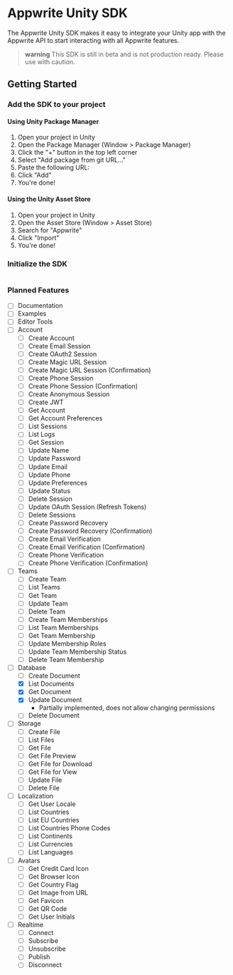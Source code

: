 ﻿# Appwrite Unity SDK

The Appwrite Unity SDK makes it easy to integrate your Unity app with the Appwrite API to start interacting with all
Appwrite features.

> **warning**
> This SDK is still in beta and is not production ready. Please use with caution.

## Getting Started

### Add the SDK to your project

#### Using Unity Package Manager

1. Open your project in Unity
2. Open the Package Manager (Window > Package Manager)
3. Click the "+" button in the top left corner
4. Select "Add package from git URL..."
5. Paste the following URL:
6. Click "Add"
7. You're done!

#### Using the Unity Asset Store

1. Open your project in Unity
2. Open the Asset Store (Window > Asset Store)
3. Search for "Appwrite"
4. Click "Import"
5. You're done!

### Initialize the SDK

```csharp
```

### Planned Features

- [ ] Documentation
- [ ] Examples
- [ ] Editor Tools
- [ ] Account
  - [ ] Create Account
  - [ ] Create Email Session
  - [ ] Create OAuth2 Session
  - [ ] Create Magic URL Session
  - [ ] Create Magic URL Session (Confirmation)
  - [ ] Create Phone Session
  - [ ] Create Phone Session (Confirmation)
  - [ ] Create Anonymous Session
  - [ ] Create JWT
  - [ ] Get Account
  - [ ] Get Account Preferences
  - [ ] List Sessions
  - [ ] List Logs
  - [ ] Get Session
  - [ ] Update Name
  - [ ] Update Password
  - [ ] Update Email
  - [ ] Update Phone
  - [ ] Update Preferences
  - [ ] Update Status
  - [ ] Delete Session
  - [ ] Update OAuth Session (Refresh Tokens)
  - [ ] Delete Sessions
  - [ ] Create Password Recovery
  - [ ] Create Password Recovery (Confirmation)
  - [ ] Create Email Verification
  - [ ] Create Email Verification (Confirmation)
  - [ ] Create Phone Verification
  - [ ] Create Phone Verification (Confirmation)
- [ ] Teams
  - [ ] Create Team
  - [ ] List Teams
  - [ ] Get Team
  - [ ] Update Team
  - [ ] Delete Team
  - [ ] Create Team Memberships
  - [ ] List Team Memberships
  - [ ] Get Team Membership
  - [ ] Update Membership Roles
  - [ ] Update Team Membership Status
  - [ ] Delete Team Membership
- [ ] Database
    - [ ] Create Document
    - [x] List Documents
    - [x] Get Document
    - [x] Update Document
      - Partially implemented, does not allow changing permissions 
    - [ ] Delete Document
- [ ] Storage
    - [ ] Create File
    - [ ] List Files
    - [ ] Get File
    - [ ] Get File Preview
    - [ ] Get File for Download
    - [ ] Get File for View
    - [ ] Update File
    - [ ] Delete File
- [ ] Localization
  - [ ] Get User Locale
  - [ ] List Countries
  - [ ] List EU Countries
  - [ ] List Countries Phone Codes
  - [ ] List Continents
  - [ ] List Currencies
  - [ ] List Languages
- [ ] Avatars
  - [ ] Get Credit Card Icon
  - [ ] Get Browser Icon
  - [ ] Get Country Flag
  - [ ] Get Image from URL
  - [ ] Get Favicon
  - [ ] Get QR Code
  - [ ] Get User Initials
- [ ] Realtime
  - [ ] Connect
  - [ ] Subscribe
  - [ ] Unsubscribe
  - [ ] Publish
  - [ ] Disconnect